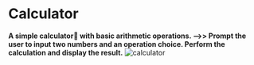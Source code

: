# Calculator
**A simple calculator🔢 with basic arithmetic operations.
-->>
Prompt the user to input two numbers and an operation choice.
Perform the calculation and display the result.**
![calculator](https://github.com/jeetu-g2-1/CODSOFT/assets/122289085/8b0d4030-a9f7-418b-960c-b451dbcdb6ed)

